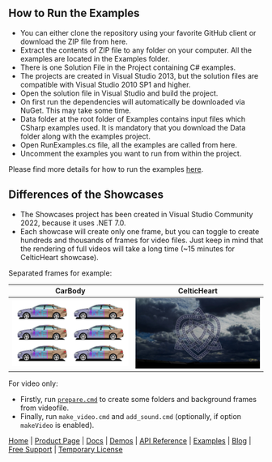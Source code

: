 ## How to Run the Examples

+ You can either clone the repository using your favorite GitHub client or download the ZIP file from here.
+ Extract the contents of ZIP file to any folder on your computer. All the examples are located in the Examples folder.
+ There is one Solution File in the Project containing C# examples.
+ The projects are created in Visual Studio 2013, but the solution files are compatible with Visual Studio 2010 SP1 and higher.
+ Open the solution file in Visual Studio and build the project.
+ On first run the dependencies will automatically be downloaded via NuGet. This may take some time.
+ Data folder at the root folder of Examples contains input files which CSharp examples used. It is mandatory that you download the Data folder along with the examples project.
+ Open RunExamples.cs file, all the examples are called from here.
+ Uncomment the examples you want to run from within the project.

Please find more details for how to run the examples [here](https://docs.aspose.com/drawing/net/how-to-run-the-examples/).

## Differences of the Showcases

+ The Showcases project has been created in Visual Studio Community 2022, because it uses .NET 7.0.
+ Each showcase will create only one frame, but you can toggle to create hundreds and thousands of frames for video files. Just keep in mind that the rendering of full videos will take a long time (~15 minutes for CelticHeart showcase).

Separated frames for example:

| CarBody  | CelticHeart |
| -------- | ----------- |
| ![CarBody](Data/Showcases/CarBody/sample_CarBody.png)  | ![CelticHeart](Data/Showcases/CelticHeart/sample_CelticHeart.png)  |

For video only:
+ Firstly, run [`prepare.cmd`](Data/Showcases/prepare.cmd) to create some folders and background frames from videofile.
+ Finally, run `make_video.cmd` and `add_sound.cmd` (optionally, if option `makeVideo` is enabled).

[Home](https://www.aspose.com/) | [Product Page](https://products.aspose.com/drawing/net) | [Docs](https://docs.aspose.com/drawing/net/) | [Demos](https://products.aspose.app/drawing/family) | [API Reference](https://apireference.aspose.com/drawing/net) | [Examples](https://github.com/aspose-drawing/Aspose.Drawing-for-.NET/tree/master/Examples) | [Blog](https://blog.aspose.com/category/drawing/) | [Free Support](https://forum.aspose.com/c/drawing) | [Temporary License](https://purchase.aspose.com/temporary-license)

